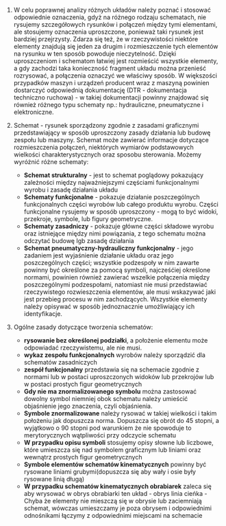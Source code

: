1. W celu poprawnej analizy różnych układów należy poznać i stosować odpowiednie oznaczenia, gdyż na różnego rodzaju schematach, nie rysujemy szczegółowych rysunków i połączeń między tymi elementami, ale stosujemy oznaczenia uproszczone, ponieważ taki rysunek jest bardziej przejrzysty. Zdarza się też, że w rzeczywistości niektóre elementy znajdują się jeden za drugim i rozmieszczenie tych elementów na rysunku w ten sposób powoduje nieczytelność. Dzięki uproszczeniom i schematom łatwiej jest rozmieścić wszystkie elementy, a gdy zachodzi taka konieczność fragment układu można przenieść rozrysować, a połączenia oznaczyć we właściwy sposób.
		W większości przypadków maszyn i urządzeń producent wraz z maszyną powinien dostarczyć odpowiednią dokumentację (DTR - dokumentacja techniczno ruchowa) - w takiej dokumentacji powinny znajdować się również różnego typu schematy np.: hydrauliczne, pneumatyczne i elektroniczne.

2. Schemat - rysunek sporządzony zgodnie z zasadami graficznymi przedstawiający w sposób uproszczony zasady działania lub budowę zespołu lub maszyny. Schemat może zawierać informacje dotyczące rozmieszczenia połączeń, niektórych wymiarów podstawowych wielkości charakterystycznych oraz sposobu sterowania. Możemy wyróżnić różne schematy:
	-  **Schemat strukturalny** - jest to schemat poglądowy pokazujący zależności między najważniejszymi częściami funkcjonalnymi wyrobu i zasadę działania układu
	- **Schematy funkcjonalne** - pokazuje działanie poszczególnych funkcjonalnych części wyrobów lub całego produktu wyrobu. Części funkcjonalne rysujemy w sposób uproszczony - mogą to być widoki, przekroje, symbole, lub figury geometryczne.
	- **Schematy zasadniczy** - pokazuje główne części składowe wyrobu oraz istniejące między nimi powiązania, z tego schematu można odczytać budowę Igb zasadę działania
	- **Schemat pneumatyczny-hydrauliczny funkcjonalny** - jego zadaniem jest wyjaśnienie działanie układu oraz jego poszczególnych części; wszystkie podzespoły w nim zawarte powinny być określone za pomocą symboli, najcześćiej określone normami, powinien również zawierać wszelkie połączenia między poszczególnymi podzespołami, natomiast nie musi przedstawiać rzeczywistego rozwieszczenia elementów, ale musi wskazywać jaki jest przebieg procesu w nim zachodzących. Wszystkie elementy należy opisywać w sposób jednoznacznie umożliwiający ich identyfikacje.

3. Ogólne zasady dotyczące tworzenia schematów:
	- **rysowanie bez określonej podziałki**, a położenie elementu może odpowiadać rzeczywistemu, ale nie musi.
	- **wykaz zespołu funkcjonalnych** wyrobów należy sporządzić dla schematów zasadniczych
	- **zespół funkcjonalny** przedstawia się na schemacie zgodnie z normami lub w postaci uproszczonych widoków lub przekrojów lub w postaci prostych figur geometrycznych
	- **Gdy nie ma znormalizowanego symbolu** można zastosować dowolny symbol niemniej obok schematu należy umieścić objaśnienie jego znaczenia, czyli objaśnienia.
	- **Symbole znormalizowane** należy rysować w takiej wielkości i takim położeniu jak dopuszcza norma. Dopuszcza się obrót do 45 stopni, a wyjątkowo o 90 stopni  pod warunkiem że nie spowoduje to merytorycznych wątpliwości przy odczycie schematu
	- **W przypadku opisu symboli** stosujemy opisy słowne lub liczbowe, które umieszcza się nad symbolem graficznym lub liniami oraz wewnątrz prostych figur geometrycznych
	- **Symbole elementów schematów kinematycznych** powinny być rysowane liniami grubymi(dopuszcza się aby wały i osie były rysowane linią długą)
	- **W przypadku schematów kinematycznych obrabiarek** zaleca się aby wrysować w obrys obrabiarki ten układ - obrys linia cieńka - Chyba że elementy nie mieszczą się w obrysie lub zaciemniają schemat, wówczas umieszczamy je poza obrysem i odpowiednimi odnośnikami łączymy z odpowiednimi miejscami na schemacie 
